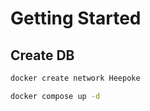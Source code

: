 # Getting Started

## Create DB

```bash
docker create network Heepoke
```

```bash
docker compose up -d
```
